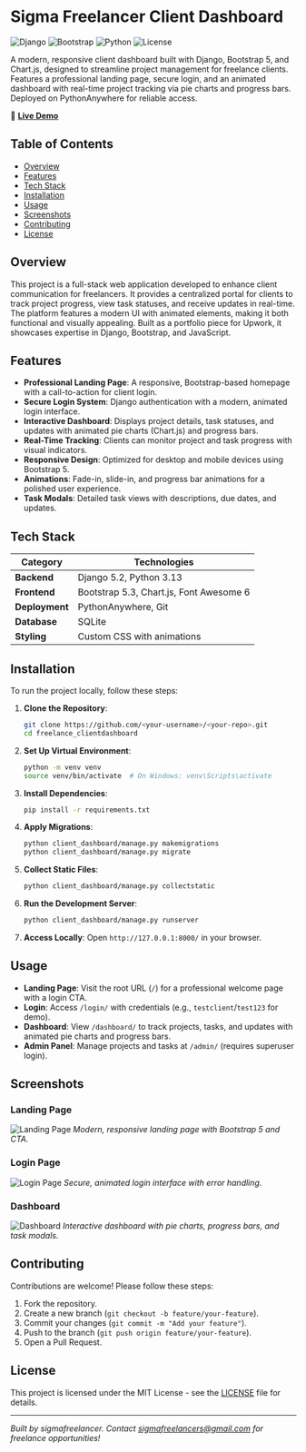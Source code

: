 # Sigma Freelancer Client Dashboard

![Django](https://img.shields.io/badge/Django-5.2-green.svg)
![Bootstrap](https://img.shields.io/badge/Bootstrap-5.3-blue.svg)
![Python](https://img.shields.io/badge/Python-3.13-blue.svg)
![License](https://img.shields.io/badge/License-MIT-yellow.svg)

A modern, responsive client dashboard built with Django, Bootstrap 5, and Chart.js, designed to streamline project management for freelance clients. Features a professional landing page, secure login, and an animated dashboard with real-time project tracking via pie charts and progress bars. Deployed on PythonAnywhere for reliable access.

🔗 **[Live Demo](https://sigmafreelncer.pythonanywhere.com/)**

## Table of Contents
- [Overview](#overview)
- [Features](#features)
- [Tech Stack](#tech-stack)
- [Installation](#installation)
- [Usage](#usage)
- [Screenshots](#screenshots)
- [Contributing](#contributing)
- [License](#license)

## Overview
This project is a full-stack web application developed to enhance client communication for freelancers. It provides a centralized portal for clients to track project progress, view task statuses, and receive updates in real-time. The platform features a modern UI with animated elements, making it both functional and visually appealing. Built as a portfolio piece for Upwork, it showcases expertise in Django, Bootstrap, and JavaScript.

## Features
- **Professional Landing Page**: A responsive, Bootstrap-based homepage with a call-to-action for client login.
- **Secure Login System**: Django authentication with a modern, animated login interface.
- **Interactive Dashboard**: Displays project details, task statuses, and updates with animated pie charts (Chart.js) and progress bars.
- **Real-Time Tracking**: Clients can monitor project and task progress with visual indicators.
- **Responsive Design**: Optimized for desktop and mobile devices using Bootstrap 5.
- **Animations**: Fade-in, slide-in, and progress bar animations for a polished user experience.
- **Task Modals**: Detailed task views with descriptions, due dates, and updates.

## Tech Stack
| Category          | Technologies                     |
|-------------------|----------------------------------|
| **Backend**       | Django 5.2, Python 3.13          |
| **Frontend**      | Bootstrap 5.3, Chart.js, Font Awesome 6 |
| **Deployment**    | PythonAnywhere, Git              |
| **Database**      | SQLite                           |
| **Styling**       | Custom CSS with animations        |

## Installation
To run the project locally, follow these steps:

1. **Clone the Repository**:
   ```bash
   git clone https://github.com/<your-username>/<your-repo>.git
   cd freelance_clientdashboard
   ```

2. **Set Up Virtual Environment**:
   ```bash
   python -m venv venv
   source venv/bin/activate  # On Windows: venv\Scripts\activate
   ```

3. **Install Dependencies**:
   ```bash
   pip install -r requirements.txt
   ```

4. **Apply Migrations**:
   ```bash
   python client_dashboard/manage.py makemigrations
   python client_dashboard/manage.py migrate
   ```

5. **Collect Static Files**:
   ```bash
   python client_dashboard/manage.py collectstatic
   ```

6. **Run the Development Server**:
   ```bash
   python client_dashboard/manage.py runserver
   ```

7. **Access Locally**:
   Open `http://127.0.0.1:8000/` in your browser.

## Usage
- **Landing Page**: Visit the root URL (`/`) for a professional welcome page with a login CTA.
- **Login**: Access `/login/` with credentials (e.g., `testclient`/`test123` for demo).
- **Dashboard**: View `/dashboard/` to track projects, tasks, and updates with animated pie charts and progress bars.
- **Admin Panel**: Manage projects and tasks at `/admin/` (requires superuser login).

## Screenshots
### Landing Page
![Landing Page](screenshots/landing_page.png)
*Modern, responsive landing page with Bootstrap 5 and CTA.*

### Login Page
![Login Page](screenshots/login_page.png)
*Secure, animated login interface with error handling.*

### Dashboard
![Dashboard](screenshots/dashboard.png)
*Interactive dashboard with pie charts, progress bars, and task modals.*

## Contributing
Contributions are welcome! Please follow these steps:
1. Fork the repository.
2. Create a new branch (`git checkout -b feature/your-feature`).
3. Commit your changes (`git commit -m "Add your feature"`).
4. Push to the branch (`git push origin feature/your-feature`).
5. Open a Pull Request.

## License
This project is licensed under the MIT License - see the [LICENSE](LICENSE) file for details.

---
*Built by sigmafreelancer. Contact [sigmafreelancers@gmail.com](mailto:sigmafreelancers@gmail.com) for freelance opportunities!*
